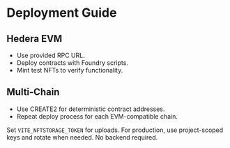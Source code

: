 # Deployment Guide

## Hedera EVM

- Use provided RPC URL.
- Deploy contracts with Foundry scripts.
- Mint test NFTs to verify functionality.

## Multi-Chain

- Use CREATE2 for deterministic contract addresses.
- Repeat deploy process for each EVM-compatible chain.

Set `VITE_NFTSTORAGE_TOKEN` for uploads. For production, use project-scoped keys and rotate when needed. No backend required.
